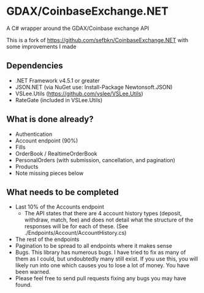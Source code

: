 # GDAX/CoinbaseExchange.NET

A C# wrapper around the GDAX/Coinbase exchange API

This is a fork of https://github.com/sefbkn/CoinbaseExchange.NET with some improvements I made



## Dependencies

* .NET Framework v4.5.1 or greater
* JSON.NET (via NuGet use: Install-Package Newtonsoft.JSON)
* VSLee.Utils (https://github.com/vslee/VSLee.Utils)
* RateGate (included in VSLee.Utils)

## What is done already?
* Authentication
* Account endpoint (90%)
* Fills
* OrderBook / RealtimeOrderBook
* PersonalOrders (with submission, cancellation, and pagination)
* Products
* Note missing pieces below

## What needs to be completed
* Last 10% of the Accounts endpoint
  * The API states that there are 4 account history types (deposit, withdraw, match, fee) and does not detail what the structure of the responses will be for each of these. (See ./Endpoints/Account/AccountHistory.cs)
* The rest of the endpoints
* Pagination to be spread to all endpoints where it makes sense
* Bugs. This library has numerous bugs. I have tried to fix as many of them as I could, but undoubtedly many still exist. If you use this, you will likely run into one which causes you to lose a lot of money. You have been warned. 
* Please feel free to send pull requests fixing any bugs you may have found. 